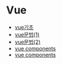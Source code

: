 Vue
===

- [vue기초](https://github.com/mrlee323/TIL/blob/main/Vue/vue_basic.md)
- [vue문법(1)](https://github.com/mrlee323/TIL/blob/main/Vue/vue_use1.md)
- [vue문법(2)](https://github.com/mrlee323/TIL/blob/main/Vue/vue_use2.md)
- [vue components](https://github.com/mrlee323/TIL/blob/main/Vue/vue_components.md)
- [vue components](https://github.com/mrlee323/TIL/blob/main/Vue/vue_composition.md)